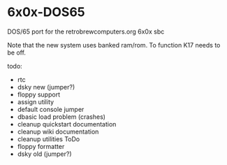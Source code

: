 # 6x0x-DOS65
DOS/65 port for the retrobrewcomputers.org 6x0x sbc

Note that the new system uses banked ram/rom.  To function K17 needs to be off.

todo:
* rtc
* dsky new (jumper?)
* floppy support
* assign utility
* default console jumper
* dbasic load problem (crashes)
* cleanup quickstart documentation
* cleanup wiki documentation
* cleanup utilities ToDo
* floppy formatter
* dsky old (jumper?)

